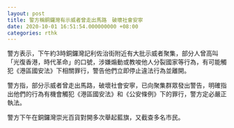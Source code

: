 ```yaml
---
layout: post
title: 警方稱銅鑼灣有示威者曾走出馬路　破壞社會安寧
date: 2020-10-01 16:51:54.000000000 +08:00
categories: rthk
---
```


警方表示，下午約3時銅鑼灣記利佐治街附近有大批示威者聚集，部分人曾高叫「光復香港，時代革命」的口號，涉嫌煽動或教唆他人分裂國家等行為，有可能觸犯《港區國安法》下相關罪行，警告他們立即停止違法行為並離開。

警方指，部分示威者曾走出馬路，破壞社會安寧，已向聚集群眾發出警告，明確指出他們的行為有機會觸犯《港區國安法》和《公安條例》下的罪行，警方定必嚴正執法。

警方下午在銅鑼灣崇光百貨對開多次舉起藍旗，又截查多名市民。
